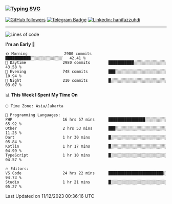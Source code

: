### [![Typing SVG](https://readme-typing-svg.herokuapp.com?font=lato&size=22&lines=Hi+There+👋)](https://git.io/typing-svg) 

[![GitHub followers](https://img.shields.io/github/followers/hanifazzuhdi?label=Follow&style=social)](https://github.com/hanifazzuhdi/?tab=follow) 
[![Telegram Badge](https://img.shields.io/badge/-hanif0198-blue?style=social&logo=telegram&link=https://www.t.me/hanif0198/)](https://www.t.me/hanif0198/) 
[![Linkedin: hanifazzuhdi](https://img.shields.io/badge/-hanifazzuhdi-blue?style=flat-square&logo=Linkedin&logoColor=white&link=https://www.linkedin.com/in/hanif-az-zuhdi-69688019b/)](https://www.linkedin.com/in/hanif-az-zuhdi-69688019b/) 

<hr/>

<!--START_SECTION:waka-->
![Lines of code](https://img.shields.io/badge/From%20Hello%20World%20I%27ve%20Written-40.9%20million%20lines%20of%20code-blue)

**I'm an Early 🐤** 

```text
🌞 Morning                2900 commits        ███████████░░░░░░░░░░░░░░   42.41 % 
🌆 Daytime                2980 commits        ███████████░░░░░░░░░░░░░░   43.58 % 
🌃 Evening                748 commits         ███░░░░░░░░░░░░░░░░░░░░░░   10.94 % 
🌙 Night                  210 commits         █░░░░░░░░░░░░░░░░░░░░░░░░   03.07 % 
```


📊 **This Week I Spent My Time On** 

```text
🕑︎ Time Zone: Asia/Jakarta

💬 Programming Languages: 
PHP                      16 hrs 57 mins      ████████████████░░░░░░░░░   65.92 % 
Other                    2 hrs 53 mins       ███░░░░░░░░░░░░░░░░░░░░░░   11.25 % 
Dart                     1 hr 30 mins        █░░░░░░░░░░░░░░░░░░░░░░░░   05.84 % 
Kotlin                   1 hr 17 mins        █░░░░░░░░░░░░░░░░░░░░░░░░   04.99 % 
TypeScript               1 hr 10 mins        █░░░░░░░░░░░░░░░░░░░░░░░░   04.57 % 

🔥 Editors: 
VS Code                  24 hrs 22 mins      ████████████████████████░   94.73 % 
Studio                   1 hr 21 mins        █░░░░░░░░░░░░░░░░░░░░░░░░   05.27 % 
```


 Last Updated on 11/12/2023 00:36:16 UTC
<!--END_SECTION:waka-->
